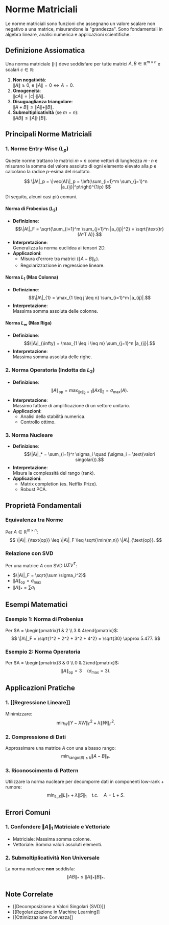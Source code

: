 # Norme Matriciali

Le norme matriciali sono funzioni che assegnano un valore scalare non negativo a una matrice, misurandone la "grandezza". Sono fondamentali in algebra lineare, analisi numerica e applicazioni scientifiche.

## Definizione Assiomatica
Una norma matriciale $\| \cdot \|$ deve soddisfare per tutte matrici $A,B \in \mathbb{R}^{m \times n}$ e scalari $c \in \mathbb{R}$:
1. **Non negatività**:  
   $\|A\| \geq 0$, e $\|A\| = 0 \iff A = 0$.
2. **Omogeneità**:  
   $\|cA\| = |c| \cdot \|A\|$.
3. **Disuguaglianza triangolare**:  
   $\|A + B\| \leq \|A\| + \|B\|$.
4. **Submoltiplicatività** (se $m = n$):  
   $\|AB\| \leq \|A\| \cdot \|B\|$.

## Principali Norme Matriciali

### 1. **Norme Entry-Wise ($L_p$)**
Queste norme trattano le matrici $m \times n$ come vettori di lunghezza $m \cdot n$ e misurano la somma del valore assoluto di ogni elemento elevato alla $p$ e calcolano la radice $p$-esima del risultato.

$$
\|A\|_p = \|vec(A)\|_p = \left(\sum_{i=1}^m \sum_{j=1}^n |a_{ij}|^p\right)^{1/p}
$$

Di seguito, alcuni casi più comuni.

#### Norma di Frobenius ($L_2$)
- **Definizione**:  
  $$\|A\|_F = \sqrt{\sum_{i=1}^m \sum_{j=1}^n |a_{ij}|^2} = \sqrt{\text{tr}(A^T A)}.$$
- **Interpretazione**:  
  Generalizza la norma euclidea ai tensori 2D.
- **Applicazioni**:  
  - Misura d'errore tra matrici ($\|A - B\|_F$).  
  - Regolarizzazione in regressione lineare.
#### **Norma $L_{1}$ (Max Colonna)**
- **Definizione**:  
  $$\|A\|_{1} = \max_{1 \leq j \leq n} \sum_{i=1}^m |a_{ij}|.$$
- **Interpretazione**:  
  Massima somma assoluta delle colonne.

#### **Norma $L_{\infty}$ (Max Riga)**

- **Definizione**:  
  $$\|A\|_{\infty} = \max_{1 \leq i \leq m} \sum_{j=1}^n |a_{ij}|.$$
- **Interpretazione**:  
  Massima somma assoluta delle righe.

### 2. **Norma Operatoria (Indotta da $L_2$)**
- **Definizione**:  
  $$\|A\|_{\text{op}} = \max_{\|x\|_2 = 1} \|Ax\|_2 = \sigma_{\text{max}}(A).$$
- **Interpretazione**:  
  Massimo fattore di amplificazione di un vettore unitario.
- **Applicazioni**:  
  - Analisi della stabilità numerica.  
  - Controllo ottimo.

### 3. **Norma Nucleare**
- **Definizione**:  
  $$\|A\|_* = \sum_{i=1}^r \sigma_i \quad (\sigma_i = \text{valori singolari}).$$
- **Interpretazione**:  
  Misura la complessità del rango (rank).
- **Applicazioni**:  
  - Matrix completion (es. Netflix Prize).  
  - Robust PCA.

## Proprietà Fondamentali

### Equivalenza tra Norme
Per $A \in \mathbb{R}^{m \times n}$:
$$
\|A\|_{\text{op}} \leq \|A\|_F \leq \sqrt{\min(m,n)} \|A\|_{\text{op}}.
$$

### Relazione con SVD
Per una matrice $A$ con SVD $U\Sigma V^T$:
- $\|A\|_F = \sqrt{\sum \sigma_i^2}$  
- $\|A\|_{\text{op}} = \sigma_{\text{max}}$  
- $\|A\|_* = \sum \sigma_i$

## Esempi Matematici

### Esempio 1: Norma di Frobenius
Per $A = \begin{pmatrix}1 & 2 \\ 3 & 4\end{pmatrix}$:  
$$
\|A\|_F = \sqrt{1^2 + 2^2 + 3^2 + 4^2} = \sqrt{30} \approx 5.477.
$$

### Esempio 2: Norma Operatoria
Per $A = \begin{pmatrix}3 & 0 \\ 0 & 2\end{pmatrix}$:  
$$
\|A\|_{\text{op}} = 3 \quad (\sigma_{\text{max}} = 3).
$$

## Applicazioni Pratiche

### 1. **[[Regressione Lineare]]**  
Minimizzare:  
$$
\min_W \|Y - XW\|_F^2 + \lambda \|W\|_F^2.
$$

### 2. **Compressione di Dati**  
Approssimare una matrice $A$ con una a basso rango:  
$$
\min_{\text{rango}(B) \leq k} \|A - B\|_F.
$$

### 3. **Riconoscimento di Pattern**  
Utilizzare la norma nucleare per decomporre dati in componenti low-rank + rumore:  
$$
\min_{L,S} \|L\|_* + \lambda \|S\|_1 \quad \text{t.c.} \quad A = L + S.
$$

## Errori Comuni

### 1. **Confondere $\|A\|_1$ Matriciale e Vettoriale**  
- Matriciale: Massima somma colonne.  
- Vettoriale: Somma valori assoluti elementi.

### 2. **Submoltiplicatività Non Universale**  
La norma nucleare **non** soddisfa:  
$$
\|AB\|_* \leq \|A\|_* \|B\|_*.
$$

## Note Correlate
- [[Decomposizione a Valori Singolari (SVD)]]  
- [[Regolarizzazione in Machine Learning]]  
- [[Ottimizzazione Convezza]]  